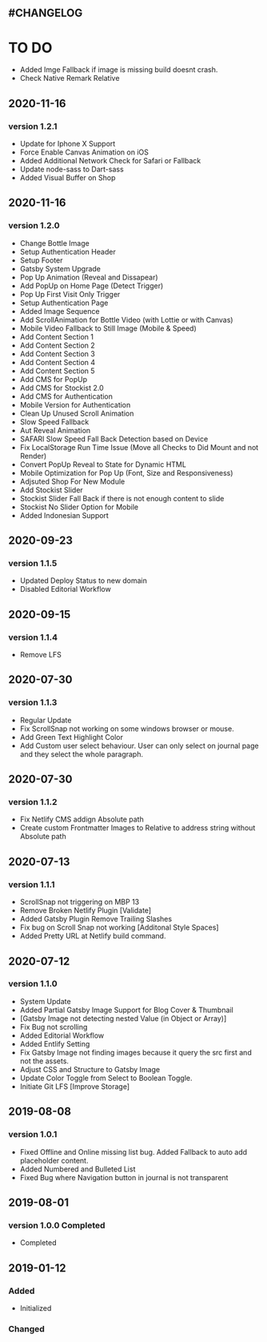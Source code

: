 ## #CHANGELOG

# TO DO
- Added Imge Fallback if image is missing build doesnt crash.
- Check Native Remark Relative


## 2020-11-16

### version 1.2.1

- Update for Iphone X Support
- Force Enable Canvas Animation on iOS
- Added Additional Network Check for Safari or Fallback
- Update node-sass to Dart-sass
- Added Visual Buffer on Shop

## 2020-11-16

### version 1.2.0

- Change Bottle Image
- Setup Authentication Header
- Setup Footer
- Gatsby System Upgrade
- Pop Up Animation (Reveal and Dissapear)
- Add PopUp on Home Page (Detect Trigger)
- Pop Up First Visit Only Trigger
- Setup Authentication Page
- Added Image Sequence
- Add ScrollAnimation for Bottle Video (with Lottie or with Canvas)
- Mobile Video Fallback to Still Image (Mobile & Speed)
- Add Content Section 1
- Add Content Section 2
- Add Content Section 3
- Add Content Section 4
- Add Content Section 5
- Add CMS for PopUp
- Add CMS for Stockist 2.0
- Add CMS for Authentication
- Mobile Version for Authentication
- Clean Up Unused Scroll Animation
- Slow Speed Fallback
- Aut Reveal Animation
- SAFARI Slow Speed Fall Back Detection based on Device
- Fix LocalStorage Run Time Issue (Move all Checks to Did Mount and not Render)
- Convert PopUp Reveal to State for Dynamic HTML
- Mobile Optimization for Pop Up (Font, Size and Responsiveness)
- Adjsuted Shop For New Module
- Add Stockist Slider
- Stockist Slider Fall Back if there is not enough content to slide
- Stockist No Slider Option for Mobile
- Added Indonesian Support

## 2020-09-23

### version 1.1.5

- Updated Deploy Status to new domain
- Disabled Editorial Workflow

## 2020-09-15

### version 1.1.4

- Remove LFS

## 2020-07-30

### version 1.1.3

- Regular Update
- Fix ScrollSnap not working on some windows browser or mouse.
- Add Green Text Highlight Color
- Add Custom user select behaviour. User can only select on journal page and they select the whole paragraph.

## 2020-07-30

### version 1.1.2

- Fix Netlify CMS addign Absolute path
- Create custom Frontmatter Images to Relative to address string without Absolute path

## 2020-07-13

### version 1.1.1

- ScrollSnap not triggering on MBP 13
- Remove Broken Netlify Plugin [Validate]
- Added Gatsby Plugin Remove Trailing Slashes
- Fix bug on Scroll Snap not working [Additonal Style Spaces]
- Added Pretty URL at Netlify build command.

## 2020-07-12

### version 1.1.0

- System Update
- Added Partial Gatsby Image Support for Blog Cover & Thumbnail
- [Gatsby Image not detecting nested Value (in Object or Array)]
- Fix Bug not scrolling
- Added Editorial Workflow
- Added Entlify Setting
- Fix Gatsby Image not finding images because it query the src first and not the assets.
- Adjust CSS and Structure to Gatsby Image
- Update Color Toggle from Select to Boolean Toggle.
- Initiate Git LFS [Improve Storage]

## 2019-08-08

### version 1.0.1

- Fixed Offline and Online missing list bug. Added Fallback to auto add placeholder content.
- Added Numbered and Bulleted List
- Fixed Bug where Navigation button in journal is not transparent

## 2019-08-01

### version 1.0.0 Completed

- Completed

## 2019-01-12

### Added

- Initialized

### Changed
